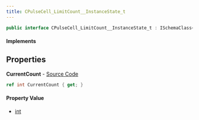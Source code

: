 ```yaml
---
title: CPulseCell_LimitCount__InstanceState_t
---
```


```csharp
public interface CPulseCell_LimitCount__InstanceState_t : ISchemaClass<CPulseCell_LimitCount__InstanceState_t>, ISchemaField, ISchemaClass, INativeHandle
```

#### Implements

## Properties

**CurrentCount** - [Source Code](https://github.com/swiftly-solution/swiftlys2/blob/main/managed/src/SwiftlyS2.Generated/Schemas/Interfaces/CPulseCell_LimitCount__InstanceState_t.cs#L16)

```csharp
ref int CurrentCount { get; }
```

#### Property Value

- [int](https://learn.microsoft.com/dotnet/api/system.int32)

